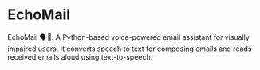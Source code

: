 # EchoMail
EchoMail 🗣️📧: A Python-based voice-powered email assistant for visually impaired users. It converts speech to text for composing emails and reads received emails aloud using text-to-speech.

